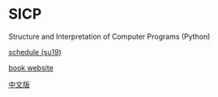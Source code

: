 # SICP
Structure and Interpretation of Computer Programs  (Python)

[schedule (su19)](https://inst.eecs.berkeley.edu/~cs61a/su19/)

[book website](http://composingprograms.com/)

[中文版](https://github.com/wizardforcel/sicp-py-zh)

